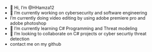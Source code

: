- 👋 Hi, I’m @HHamza12
- 👀 I’m currently working on cybersecurity and software engineering 
- I’m currently doing video editing by using adobe premiere pro and adobe photoshop
- 🌱 I’m currently learning C# Programming and Threat modeling 
- 💞️ I’m looking to collaborate on C# projects or cyber securtiy threat detection
- contact me on my github

<!---
HHamza12/HHamza12 is a ✨ special ✨ repository because its `README.md` (this file) appears on your GitHub profile.
You can click the Preview link to take a look at your changes.
--->

